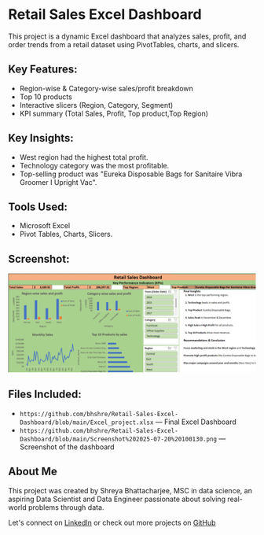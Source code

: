 # Retail Sales Excel Dashboard

This project is a dynamic Excel dashboard that analyzes sales, profit, and order trends from a retail dataset using PivotTables, charts, and slicers.

##  Key Features:
- Region-wise & Category-wise sales/profit breakdown
- Top 10  products
- Interactive slicers (Region, Category, Segment)
- KPI summary (Total Sales, Profit, Top product,Top Region)

##  Key Insights:
- West region had the highest total profit.
- Technology category was the most profitable.
- Top-selling product was "Eureka Disposable Bags for Sanitaire Vibra Groomer I Upright Vac".


##  Tools Used:
- Microsoft Excel
-  Pivot Tables, Charts, Slicers.

##  Screenshot:
![Dashboard Screenshot](https://github.com/bhshre/Retail-Sales-Excel-Dashboard/blob/main/Screenshot%202025-07-20%20100130.png)

##  Files Included:
- `https://github.com/bhshre/Retail-Sales-Excel-Dashboard/blob/main/Excel_project.xlsx` — Final Excel Dashboard
- `https://github.com/bhshre/Retail-Sales-Excel-Dashboard/blob/main/Screenshot%202025-07-20%20100130.png` — Screenshot of the dashboard


##  About Me
This project was created by Shreya Bhattacharjee, MSC in data science, an aspiring Data Scientist and Data Engineer passionate about solving real-world problems through data.

Let's connect on [LinkedIn](https://www.linkedin.com/in/shreya-bhattacharjee-47b01129a/) or check out more projects on [GitHub](https://github.com/bhshre)
